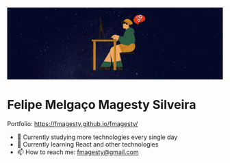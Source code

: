 <p align="center">
  <img src="https://github.com/fmagesty/fmagesty/blob/main/banner.png">
</p>



# Felipe Melgaço Magesty Silveira

Portfolio: https://fmagesty.github.io/fmagesty/

- 🔭 Currently studying more technologies every single day
- 🌱 Currently learning React and other technologies
- 📫 How to reach me: fmagesty@gmail.com

<!--
**fmagesty/fmagesty** is a ✨ _special_ ✨ repository because its `README.md` (this file) appears on your GitHub profile.

Here are some ideas to get you started:

- 🔭 I’m currently working on ...
- 🌱 I’m currently learning ...
- 👯 I’m looking to collaborate on ...
- 🤔 I’m looking for help with ...
- 💬 Ask me about ...
- 📫 How to reach me: ...
- 😄 Pronouns: ...
- ⚡ Fun fact: ...
-->
